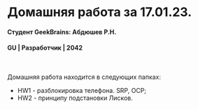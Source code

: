 # Домашняя работа за 17.01.23.
#### Студент GeekBrains: Абдюшев Р.Н.
#### GU | Разработчик | 2042
<br>

Домашняя работа находится в следующих папках:
* HW1 - разблокировка телефона. SRP, OCP;
* HW2 - принципу подстановки Лисков.

